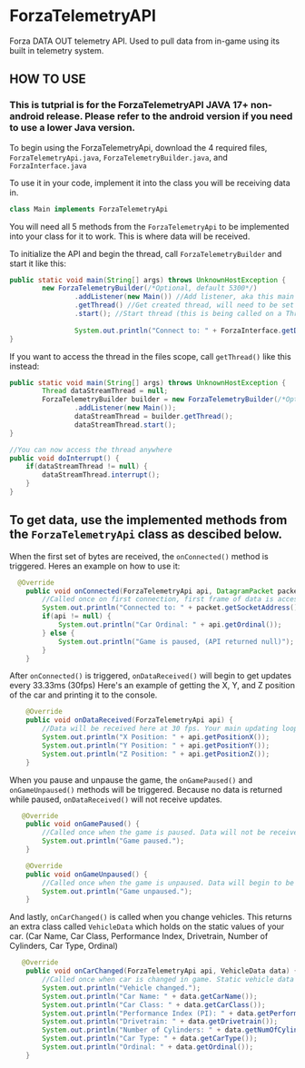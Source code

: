 # ForzaTelemetryAPI
Forza DATA OUT telemetry API. Used to pull data from in-game using its built in telemetry system.

## HOW TO USE
### This is tutprial is for the ForzaTelemetryAPI JAVA 17+ non-android release. Please refer to the android version if you need to use a lower Java version.

To begin using the ForzaTelemetryApi, download the 4 required files, ```ForzaTelemetryApi.java```, ```ForzaTelemetryBuilder.java```, and ```ForzaInterface.java```

To use it in your code, implement it into the class you will be receiving data in.

```java
class Main implements ForzaTelemetryApi
```

You will need all 5 methods from the ```ForzaTelemetryApi``` to be implemented into your class for it to work. This is where data will be received.

To initialize the API and begin the thread, call ```ForzaTelemetryBuilder``` and start it like this:

```java
public static void main(String[] args) throws UnknownHostException {
        new ForzaTelemetryBuilder(/*Optional, default 5300*/)
                .addListener(new Main()) //Add listener, aka this main class
                .getThread() //Get created thread, will need to be set in your class if interrupts are needed
                .start(); //Start thread (this is being called on a Thread)
                
                System.out.println("Connect to: " + ForzaInterface.getDeviceIp()); //You can use this helper method to get your device IP
}
```


If you want to access the thread in the files scope, call ```getThread()``` like this instead:

```java
public static void main(String[] args) throws UnknownHostException {
        Thread dataStreamThread = null;
        ForzaTelemetryBuilder builder = new ForzaTelemetryBuilder(/*Optional, default 5300*/)
                .addListener(new Main()); 
                dataStreamThread = builder.getThread();
                dataStreamThread.start();
}

//You can now access the thread anywhere
public void doInterrupt() {
    if(dataStreamThread != null) {
        dataStreamThread.interrupt();
    }
}
```


## To get data, use the implemented methods from the ```ForzaTelemetryApi``` class as descibed below.


When the first set of bytes are received, the ```onConnected()``` method is triggered.
Heres an example on how to use it:

```java
  @Override
    public void onConnected(ForzaTelemetryApi api, DatagramPacket packet) {
        //Called once on first connection, first frame of data is accessible as well as the datagrampacket
        System.out.println("Connected to: " + packet.getSocketAddress());
        if(api != null) {
            System.out.println("Car Ordinal: " + api.getOrdinal());
        } else {
            System.out.println("Game is paused, (API returned null)");
        }
    }
```

After ```onConnected()``` is triggered, ```onDataReceived()``` will begin to get updates every 33.33ms (30fps)
Here's an example of getting the X, Y, and Z position of the car and printing it to the console.

```java
    @Override
    public void onDataReceived(ForzaTelemetryApi api) {
        //Data will be received here at 30 fps. Your main updating loop will be here.
        System.out.println("X Position: " + api.getPositionX());
        System.out.println("Y Position: " + api.getPositionY());
        System.out.println("Z Position: " + api.getPositionZ());
    }
```


When you pause and unpause the game, the ```onGamePaused()``` and ```onGameUnpaused()``` methods will be triggered. Because no data is returned while paused, ```onDataReceived()``` will not receive updates.

```java
   @Override
    public void onGamePaused() {
        //Called once when the game is paused. Data will not be received in onDataReceived
        System.out.println("Game paused.");
    }

    @Override
    public void onGameUnpaused() {
        //Called once when the game is unpaused. Data will begin to be received in onDataReceived
        System.out.println("Game unpaused.");
    }
```

And lastly, ```onCarChanged()``` is called when you change vehicles. This returns an extra class called ```VehicleData``` which holds on the static values of your car.
(Car Name, Car Class, Performance Index, Drivetrain, Number of Cylinders, Car Type, Ordinal)

```java
   @Override
    public void onCarChanged(ForzaTelemetryApi api, VehicleData data) {
        //Called once when car is changed in game. Static vehicle data can be accessed with VehicleData here.
        System.out.println("Vehicle changed.");
        System.out.println("Car Name: " + data.getCarName());
        System.out.println("Car Class: " + data.getCarClass());
        System.out.println("Performance Index (PI): " + data.getPerformanceIndex());
        System.out.println("Drivetrain: " + data.getDrivetrain());
        System.out.println("Number of Cylinders: " + data.getNumOfCylinders());
        System.out.println("Car Type: " + data.getCarType());
        System.out.println("Ordinal: " + data.getOrdinal());
    }
```
